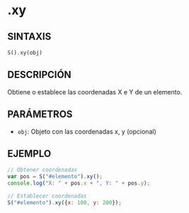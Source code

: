 # .xy

## SINTAXIS
```javascript
S().xy(obj)
```

## DESCRIPCIÓN
Obtiene o establece las coordenadas X e Y de un elemento.

## PARÁMETROS
- `obj`: Objeto con las coordenadas x, y (opcional)

## EJEMPLO
```javascript
// Obtener coordenadas
var pos = S("#elemento").xy();
console.log("X: " + pos.x + ", Y: " + pos.y);

// Establecer coordenadas
S("#elemento").xy({x: 100, y: 200});
```